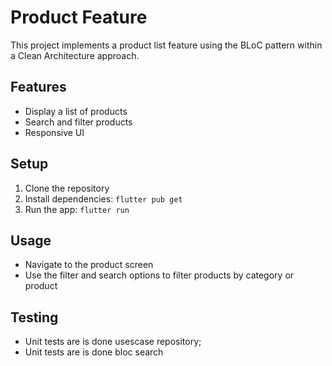 # Product Feature

This project implements a product list feature using the BLoC pattern within a Clean Architecture approach.

## Features
- Display a list of products
- Search and filter products
- Responsive UI

## Setup
1. Clone the repository 
2. Install dependencies: `flutter pub get`
3. Run the app: `flutter run`

## Usage
- Navigate to the product screen
- Use the filter and search options to filter products by category or product

## Testing
- Unit tests are is done usescase repository;
- Unit tests are is done bloc search 
